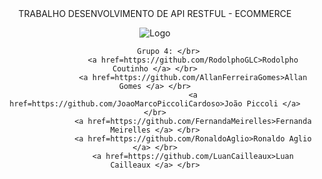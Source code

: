 <div align="center"> TRABALHO DESENVOLVIMENTO DE API RESTFUL - ECOMMERCE
  
<div align="center">

![Logo](https://cdn.discordapp.com/attachments/1090076539602866176/1090353059290419340/326727009_876691460048247_1561125399909609359_n-removebg-preview-removebg-preview.png)

</div>
  
          Grupo 4: </br>
                     <a href=https://github.com/RodolphoGLC>Rodolpho Coutinho </a> </br>
                     <a href=https://github.com/AllanFerreiraGomes>Allan Gomes </a> </br>
                     <a href=https://github.com/JoaoMarcoPiccoliCardoso>João Piccoli </a> </br>
                     <a href=https://github.com/FernandaMeirelles>Fernanda Meirelles </a> </br>
                     <a href=https://github.com/RonaldoAglio>Ronaldo Aglio </a> </br>
                     <a href=https://github.com/LuanCailleaux>Luan Cailleaux </a> </br>

